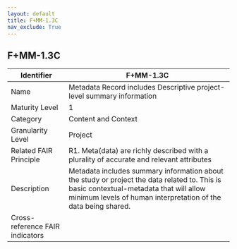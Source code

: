 ```yaml
---
layout: default
title: F+MM-1.3C
nav_exclude: True
---
```


## F+MM-1.3C

| Identifier | F+MM-1.3C |
| ---------- | ----------|
| Name | Metadata Record includes Descriptive project-level summary information  |
| Maturity Level | 1 |
| Category | Content and Context |
| Granularity Level | Project |
| Related FAIR Principle | R1. Meta(data) are richly described with a plurality of accurate and relevant attributes |
| Description | Metadata includes summary information about the study or project the data related to. This is basic contextual-metadata that will allow minimum levels of human interpretation of the data being shared. |
| Cross-reference FAIR indicators | |
